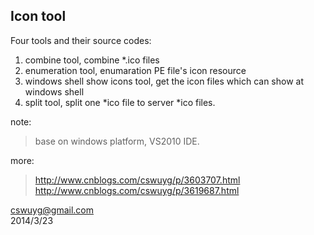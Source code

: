 Icon tool
---

Four tools and their source codes:  

1. combine tool, combine *.ico files  
2. enumeration tool, enumaration PE file's icon resource  
3. windows shell show icons tool, get the icon files which can show at windows shell   
4. split tool, split one *ico file to server *ico files.



note:
> base on windows platform, VS2010 IDE.  

more:
> http://www.cnblogs.com/cswuyg/p/3603707.html
> http://www.cnblogs.com/cswuyg/p/3619687.html

cswuyg@gmail.com  
2014/3/23
